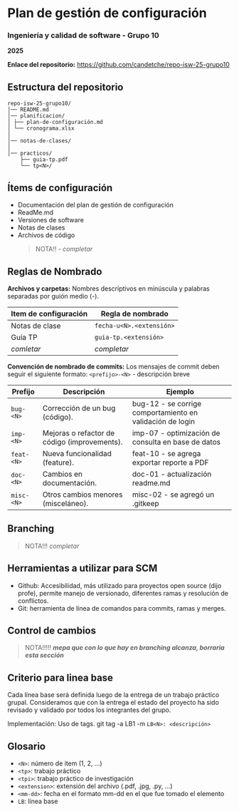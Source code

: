 # Plan de gestión de configuración

### Ingeniería y calidad de software - Grupo 10

**2025**

**Enlace del repositorio:** https://github.com/candetche/repo-isw-25-grupo10

## Estructura del repositorio

```plaintext
repo-isw-25-grupo10/
│── README.md
│── planificacion/
│ ├── plan-de-configuración.md
│ └── cronograma.xlsx
│
│── notas-de-clases/
│
│── practicos/
    ├── guia-tp.pdf
    └── tp<N>/
```

## Ítems de configuración

- Documentación del plan de gestión de configuración
- ReadMe.md
- Versiones de software
- Notas de clases
- Archivos de código
  > NOTA!! - _completar_

## Reglas de Nombrado

**Archivos y carpetas:**
Nombres descriptivos en minúscula y palabras separadas por guión medio (-).

| Item de configuración | Regla de nombrado        |
| --------------------- | ------------------------ |
| Notas de clase        | `fecha-u<N>.<extensión>` |
| Guía TP               | `guia-tp.<extensión> `   |
| _comletar_            | _completar_              |

**Convención de nombrado de commits:**
Los mensajes de commit deben seguir el siguiente formato:
`<prefijo>-<N>` - descripción breve

| Prefijo    | Descripción                                  | Ejemplo                                                   |
| ---------- | -------------------------------------------- | --------------------------------------------------------- |
| `bug-<N>`  | Corrección de un bug (código).               | bug-12 - se corrige comportamiento en validación de login |
| `imp-<N>`  | Mejoras o refactor de código (improvements). | imp-07 - optimización de consulta en base de datos        |
| `feat-<N>` | Nueva funcionalidad (feature).               | feat-10 - se agrega exportar reporte a PDF                |
| `doc-<N>`  | Cambios en documentación.                    | doc-01 - actualización readme.md                          |
| `misc-<N>` | Otros cambios menores (misceláneo).          | misc-02 - se agregó un .gitkeep                           |

## Branching

> NOTA!!! _completar_

## Herramientas a utilizar para SCM

- Github: Accesibilidad, más utilizado para proyectos open source (dijo profe), permite manejo de versionado, diferentes ramas y resolución de conflictos.
- Git: herramienta de línea de comandos para commits, ramas y merges.

## Control de cambios

> NOTA!!!!!
> **_mepa que con lo que hay en branching alcanza, borraria esta sección_**

## Criterio para linea base

Cada línea base será definida luego de la entrega de un trabajo práctico grupal. Consideramos que con la entrega el estado del proyecto ha sido revisado y validado por todos los integrantes del grupo.

Implementación: Uso de tags. git tag -a LB1 -m `LB<N>: <descripción>`

## Glosario

- `<N>`: número de ítem (1, 2, …)
- `<tp>`: trabajo práctico
- `<tpi>`: trabajo práctico de investigación
- `<extension>`: extensión del archivo (.pdf, .jpg, .py, …)
- `<mm-dd>`: fecha en el formato mm-dd en el que fue tomado el elemento
- `LB`: línea base
